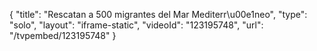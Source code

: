 {
    "title": "Rescatan a 500 migrantes del Mar Mediterr\u00e1neo",
    "type": "solo",
    "layout": "iframe-static",
    "videoId": "123195748",
    "url": "\/tvpembed\/123195748"
}